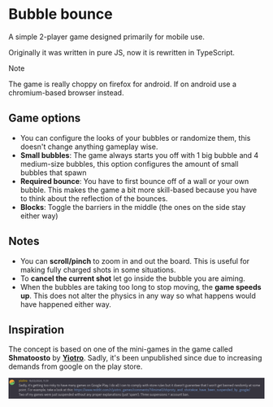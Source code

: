 # Bubble bounce

A simple 2-player game designed primarily for mobile use.

Originally it was written in pure JS, now it is rewritten in TypeScript.

> [!NOTE]
> The game is really choppy on firefox for android. If on android use a
> chromium-based browser instead.

## Game options

- You can configure the looks of your bubbles or randomize them, this doesn't
  change anything gameplay wise.
- **Small bubbles**: The game always starts you off with 1 big bubble and 4
  medium-size bubbles, this option configures the amount of small bubbles that
  spawn
- **Required bounce**: You have to first bounce off of a wall or your own
  bubble. This makes the game a bit more skill-based because you have to think
  about the reflection of the bounces.
- **Blocks**: Toggle the barriers in the middle (the ones on the side stay
  either way)

## Notes

- You can **scroll/pinch** to zoom in and out the board. This is useful for
  making fully charged shots in some situations.
- To **cancel the current shot** let go inside the bubble you are aiming.
- When the bubbles are taking too long to stop moving, the **game speeds up**.
  This does not alter the physics in any way so what happens would have happened
  either way.

## Inspiration

The concept is based on one of the mini-games in the game called **Shmatoosto**
by [**Yiotro**](https://yiotro.com/about/). Sadly, it's been unpublished since
due to increasing demands from google on the play store.

![Yiotro explaining why he pulled the app](./yiotro_explanation.png)
